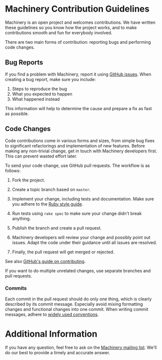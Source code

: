 # Machinery Contribution Guidelines

Machinery is an open project and welcomes contributions. We have written these
guidelines so you know how the project works, and to make contributions smooth
and fun for everybody involved.

There are two main forms of contribution: reporting bugs and performing code
changes.

## Bug Reports

If you find a problem with Machinery, report it using [GitHub
issues](https://github.com/SUSE/machinery/issues/new). When creating a bug
report, make sure you include:

  1. Steps to reproduce the bug
  2. What you expected to happen
  3. What happened instead

This information will help to determine the cause and prepare a fix as fast as
possible.

## Code Changes

Code contributions come in various forms and sizes, from simple bug fixes to
significant refactorings and implementation of new features. Before making any
non-trivial change, get in touch with Machinery developers first. This can
prevent wasted effort later.

To send your code change, use GitHub pull requests. The workflow is as follows:

  1. Fork the project.

  2. Create a topic branch based on `master`.

  3. Implement your change, including tests and documentation.  Make sure you
     adhere to the [Ruby style
     guide](https://github.com/SUSE/style-guides/blob/master/Ruby.md).

  4. Run tests using `rake spec` to make sure your change didn't break anything.

  5. Publish the branch and create a pull request.

  6. Machinery developers will review your change and possibly point out issues.
     Adapt the code under their guidance until all issues are resolved.

  7. Finally, the pull request will get merged or rejected.

See also [GitHub's guide on
contributing](https://help.github.com/articles/fork-a-repo).

If you want to do multiple unrelated changes, use separate branches and pull
requests.

### Commits

Each commit in the pull request should do only one thing, which is clearly
described by its commit message. Especially avoid mixing formatting changes and
functional changes into one commit. When writing commit messages, adhere to
[widely used
conventions](http://tbaggery.com/2008/04/19/a-note-about-git-commit-messages.html).

# Additional Information

If you have any question, feel free to ask on the [Machinery mailing
list](http://lists.suse.com/mailman/listinfo/machinery). We'll do our best to
provide a timely and accurate answer.
